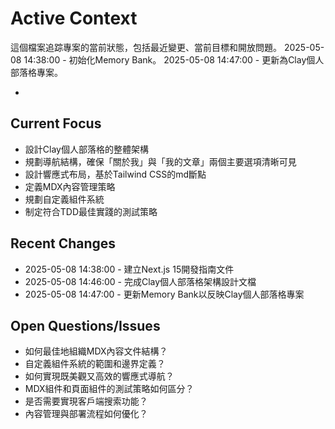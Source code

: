 # Active Context

這個檔案追踪專案的當前狀態，包括最近變更、當前目標和開放問題。
2025-05-08 14:38:00 - 初始化Memory Bank。
2025-05-08 14:47:00 - 更新為Clay個人部落格專案。

*

## Current Focus

* 設計Clay個人部落格的整體架構
* 規劃導航結構，確保「關於我」與「我的文章」兩個主要選項清晰可見
* 設計響應式布局，基於Tailwind CSS的md斷點
* 定義MDX內容管理策略
* 規劃自定義組件系統
* 制定符合TDD最佳實踐的測試策略

## Recent Changes

* 2025-05-08 14:38:00 - 建立Next.js 15開發指南文件
* 2025-05-08 14:46:00 - 完成Clay個人部落格架構設計文檔
* 2025-05-08 14:47:00 - 更新Memory Bank以反映Clay個人部落格專案

## Open Questions/Issues

* 如何最佳地組織MDX內容文件結構？
* 自定義組件系統的範圍和邊界定義？
* 如何實現既美觀又高效的響應式導航？
* MDX組件和頁面組件的測試策略如何區分？
* 是否需要實現客戶端搜索功能？
* 內容管理與部署流程如何優化？